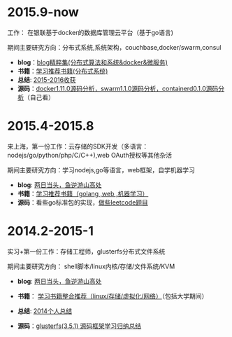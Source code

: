 
# 2015.9-now #
工作： 在银联基于docker的数据库管理云平台（基于go语言)

期间主要研究方向：分布式系统,系统架构，couchbase,docker/swarm,consul

- **blog**：[blog精粹集(分布式算法和系统&docker&微服务)](https://github.com/yucs/yucs-awesome-resource/blob/master/blog%E7%B2%BE%E7%B2%B9%E9%9B%86(%E5%88%86%E5%B8%83%E5%BC%8F%E7%AE%97%E6%B3%95%E5%92%8C%E7%B3%BB%E7%BB%9F%26docker%26%E5%BE%AE%E6%9C%8D%E5%8A%A1).md)
- **书籍**：[学习推荐书籍(分布式系统)](https://github.com/yucs/yucs-awesome-resource/blob/master/%E5%AD%A6%E4%B9%A0%E6%8E%A8%E8%8D%90%E4%B9%A6%E7%B1%8D(%E5%88%86%E5%B8%83%E5%BC%8F%E7%B3%BB%E7%BB%9F).md)
- **总结**: [2015-2016收获](https://github.com/yucs/yucs-awesome-resource/blob/master/2015-2016收获.md) 
- **源码**：[docker1.11.0源码分析，swarm1.1.0源码分析，containerd0.1.0源码分析](https://github.com/yucs/yucs-awesome-resource/tree/master/code-analyse)（自己看）

# 2015.4-2015.8 #
来上海，第一份工作：云存储的SDK开发（多语言：nodejs/go/python/php/C/C++),web OAuth授权等其他杂活

期间主要研究方向：学习nodejs,go等语言，web框架，自学机器学习

- **blog**: [两日当头，鱼逆游山高处](http://blog.csdn.net/u010129347) 
- **书籍**：[学习推荐书籍（golang ,web ,机器学习）](http://blog.csdn.net/u010129347/article/details/46601571)
- **源码**：看些go标准包的实现，[做些leetcode题目](https://github.com/yucs/leetcode)

# 2014.2-2015-1 #
实习+第一份工作：存储工程师，glusterfs分布式文件系统

期间主要研究方向： shell脚本/linux内核/存储/文件系统/KVM

 - **blog**: [两日当头，鱼逆游山高处](http://blog.csdn.net/u010129347)

- **书籍**： [学习书籍整合推荐（linux/存储/虚拟化/网络）](http://blog.csdn.net/u010129347/article/details/43699973)（包括大学期间）

- **总结**: [2014个人总结](http://blog.csdn.net/u010129347/article/details/43935727)
- **源码**：[glusterfs(3.5.1) 源码框架学习归纳总结](http://blog.csdn.net/u010129347/article/details/43955397)

